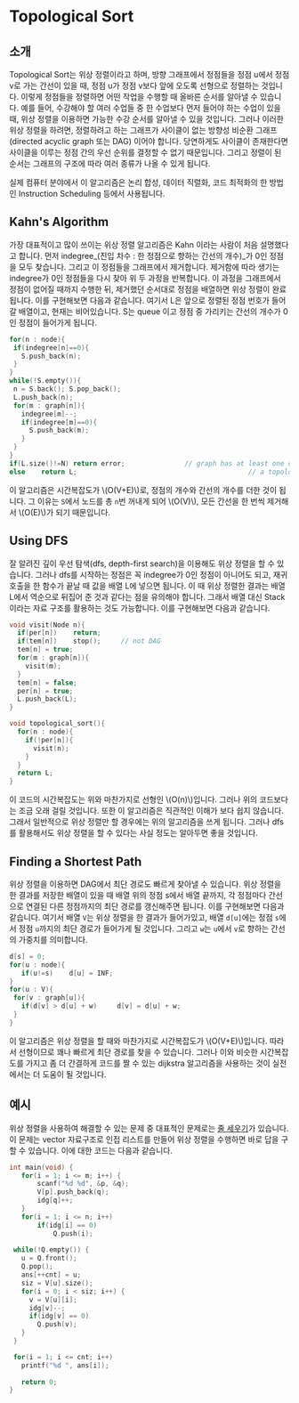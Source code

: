 # Topological Sort

## 소개

Topological Sort는 위상 정렬이라고 하며, 방향 그래프에서 정점들을 정점 u에서 정점 v로 가는 간선이 있을 때, 정점 u가 정점 v보다 앞에 오도록 선형으로 정렬하는 것입니다. 이렇게 정점들을 정렬하면 어떤 작업을 수행할 때 올바른 순서를 알아낼 수 있습니다. 예를 들어, 수강해야 할 여러 수업들 중 한 수업보다 먼저 들어야 하는 수업이 있을 때, 위상 정렬을 이용하면 가능한 수강 순서를 알아낼 수 있을 것입니다. 그러나 이러한 위상 정렬을 하려면, 정렬하려고 하는 그래프가 사이클이 없는 방향성 비순환 그래프 (directed acyclic graph 또는 DAG) 이어야 합니다. 당연하게도 사이클이 존재한다면 사이클을 이루는 정점 간의 우선 순위를 결정할 수 없기 때문입니다. 그리고 정렬이 된 순서는 그래프의 구조에 따라 여러 종류가 나올 수 있게 됩니다.  

실제 컴퓨터 분야에서 이 알고리즘은 논리 합성, 데이터 직렬화, 코드 최적화의 한 방법인 Instruction Scheduling 등에서 사용됩니다. 



## Kahn's Algorithm

가장 대표적이고 많이 쓰이는 위상 정렬 알고리즘은 Kahn 이라는 사람이 처음 설명했다고 합니다. 먼저 indegree_(진입 차수 : 한 정점으로 향하는 간선의 개수)_가 0인 정점을 모두 찾습니다. 그리고 이 정점들을 그래프에서 제거합니다. 제거함에 따라 생기는 indegree가 0인 정점들을 다시 찾아 위 두 과정을 반복합니다. 이 과정을 그래프에서 정점이 없어질 때까지 수행한 뒤, 제거했던 순서대로 정점을 배열하면 위상 정렬이 완료됩니다. 이를 구현해보면 다음과 같습니다. 여기서 L은 앞으로 정렬된 정점 번호가 들어갈 배열이고, 현재는 비어있습니다. S는 queue 이고 정점 중 가리키는 간선의 개수가 0인 정점이 들어가게 됩니다.

 ``` c++
for(n : node){
  if(indegree[n]==0){
    S.push_back(n);
  }
}
while(!S.empty()){
  n = S.back(); S.pop_back();
  L.push_back(n);
  for(m : graph[n]){
    indegree[m]--;
    if(indegree[m]==0){
      S.push_back(m);
    }
  }
}
if(L.size()!=N)	return error;				// graph has at least one cycle
else	return L;											// a topologically sorted order
 ```

이 알고리즘은 시간복잡도가 \\(O(V+E)\\)로, 정점의 개수와 간선의 개수를 더한 것이 됩니다. 그 이유는 `S`에서 노드를 총 `n`번 꺼내게 되어 \\(O(V)\\), 모든 간선을 한 번씩 제거해서 \\(O(E)\\)가 되기 때문입니다.



## Using DFS

잘 알려진 깊이 우선 탐색(dfs, depth-first search)을 이용해도 위상 정렬을 할 수 있습니다. 그러나 dfs를 시작하는 정점은 꼭 indegree가 0인 정점이 아니어도 되고, 재귀호출을 한 함수가 끝날 때 값을 배열 L에 넣으면 됩니다. 이 때 위상 정렬한 결과는 배열 L에서 역순으로 뒤집어 준 것과 같다는 점을 유의해야 합니다. 그래서 배열 대신 Stack이라는 자료 구조를 활용하는 것도 가능합니다. 이를 구현해보면 다음과 같습니다.

``` c++
void visit(Node n){
  if(per[n])	return;
  if(tem[n])	stop();		// not DAG
  tem[n] = true;
  for(m : graph[n]){
    visit(m);
  }
  tem[n] = false;
  per[n] = true;
  L.push_back(L);
}

void topological_sort(){
  for(n : node){
    if(!per[n]){
      visit(n);
    }
  }
  return L;
}
```

이 코드의 시간복잡도는 위와 마찬가지로 선형인 \\(O(n)\\)입니다. 그러나 위의 코드보다는 조금 오래 걸릴 것입니다. 또한 이 알고리즘은 직관적인 이해가 보다 쉽지 않습니다. 그래서 일반적으로 위상 정렬만 할 경우에는 위의 알고리즘을 쓰게 됩니다. 그러나 dfs를 활용해서도 위상 정렬을 할 수 있다는 사실 정도는 알아두면 좋을 것입니다.



 ## Finding a Shortest Path

위상 정렬을 이용하면 DAG에서 최단 경로도 빠르게 찾아낼 수 있습니다. 위상 정렬을 한 결과를 저장한 배열이 있을 때 배열 위의 정점 s에서 배열 끝까지, 각 정점마다 간선으로 연결된 다른 정점까지의 최단 경로를 갱신해주면 됩니다. 이를 구현해보면 다음과 같습니다. 여기서 배열 `V`는 위상 정렬을 한 결과가 들어가있고, 배열 `d[u]`에는 정점 `s`에서 정점 `u`까지의 최단 경로가 들어가게 될 것입니다. 그리고 `w`는 `u`에서 `v`로 향하는 간선의 가중치를 의미합니다.

 ``` c++
d[s] = 0;
for(u : node){
	if(u!=s)	d[u] = INF;
}
for(u : V){
  for(v : graph[u]){
    if(d[v] > d[u] + w)		d[v] = d[u] + w;
  }
}
 ```

이 알고리즘은 위상 정렬을 할 때와 마찬가지로 시간복잡도가 \\(O(V+E)\\)입니다. 따라서 선형이므로 꽤나 빠르게 최단 경로를 찾을 수 있습니다. 그러나 이와 비슷한 시간복잡도를 가지고 좀 더 간결하게 코드를 짤 수 있는 dijkstra 알고리즘을 사용하는 것이 실전에서는 더 도움이 될 것입니다.



## 예시 

위상 정렬을 사용하여 해결할 수 있는 문제 중 대표적인 문제로는 [줄 세우기](https://www.acmicpc.net/problem/2252)가 있습니다. 이 문제는 vector 자료구조로 인접 리스트를 만들어 위상 정렬을 수행하면 바로 답을 구할 수 있습니다. 이에 대한 코드는 다음과 같습니다.

 ``` c++
int main(void) {
	for(i = 1; i <= m; i++) {
		scanf("%d %d", &p, &q);
		V[p].push_back(q);
		idg[q]++;
	}
	for(i = 1; i <= n; i++)
		if(idg[i] == 0)
			Q.push(i);
  
  while(!Q.empty()) {
    u = Q.front();
    Q.pop();
    ans[++cnt] = u;
    siz = V[u].size();
    for(i = 0; i < siz; i++) {
      v = V[u][i];
      idg[v]--;
      if(idg[v] == 0)
        Q.push(v);
    }
  }

  for(i = 1; i <= cnt; i++)
    printf("%d ", ans[i]);
	
	return 0;
}
 ```



